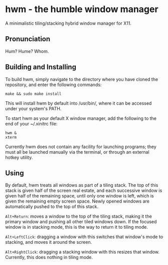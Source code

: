 # hwm - the humble window manager
A minimalistic tiling/stacking hybrid window manager for X11.

## Pronunciation
Hum? Hume? Whom.

## Building and Installing
To build hwm, simply navigate to the directory where you have cloned the repository, and enter the following commands:

```
make && sudo make install
```

This will install hwm by default into /usr/bin/, where it can be accessed under your system's PATH.

To start hwm as your default X window manager, add the following to the end of your ~/.xinitrc file:

```
hwm &
xterm
```

Currently hwm does not contain any facility for launching programs; they must all be launched manually via the terminal, or through an external hotkey utility.

## Using

By default, hwm treats all windows as part of a tiling stack. The top of this stack is given half of the screen real estate, and each successive window is given half of the remaining space, until only one window is left, which is given the remaining empty screen space. Newly opened windows are automatically pushed to the top of this stack.

`Alt+Return`: moves a window to the top of the tiling stack, making it the primary window and pushing all other tiled windows down. If the focused window is in stacking mode, this is the way to return it to tiling mode.

`Alt+LeftClick`: dragging a window with this switches that window's mode to stacking, and moves it around the screen.

`Alt+RightClick`: dragging a stacking window with this resizes that window. Currently, this does nothing in tiling mode.
